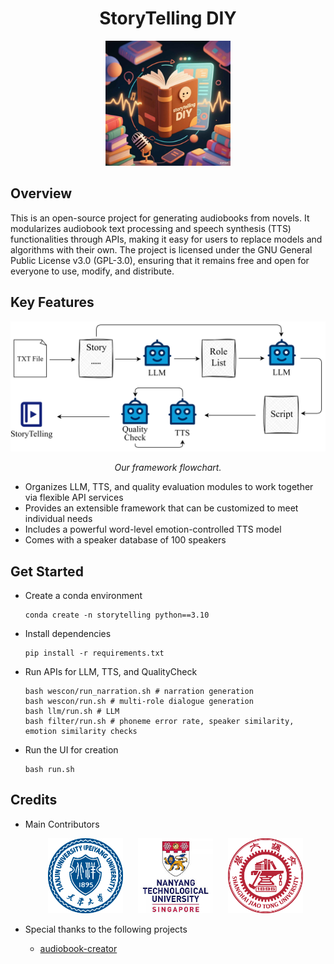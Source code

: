 <div align="center">
    <h1>
    StoryTelling DIY
    </h1>
    <img src="./pics/logo.png" alt="Contributor 1" width="200" />
</div>

## Overview
This is an open-source project for generating audiobooks from novels. It modularizes audiobook text processing and speech synthesis (TTS) functionalities through APIs, making it easy for users to replace models and algorithms with their own. The project is licensed under the GNU General Public License v3.0 (GPL-3.0), ensuring that it remains free and open for everyone to use, modify, and distribute.

## Key Features

<p align="center">
  <img src="./pics/pipeline.png" alt="Framework flowchart" width="700" />
</p>
<p align="center"><em>Our framework flowchart.</em></p>


* Organizes LLM, TTS, and quality evaluation modules to work together via flexible API services
* Provides an extensible framework that can be customized to meet individual needs
* Includes a powerful word-level emotion-controlled TTS model
* Comes with a speaker database of 100 speakers

## Get Started

* Create a conda environment
    ```shell
    conda create -n storytelling python==3.10
    ```

* Install dependencies
    
    ```shell
    pip install -r requirements.txt
    ```

* Run APIs for LLM, TTS, and QualityCheck
    ```shell
    bash wescon/run_narration.sh # narration generation
    bash wescon/run.sh # multi-role dialogue generation
    bash llm/run.sh # LLM
    bash filter/run.sh # phoneme error rate, speaker similarity, emotion similarity checks
    ```

* Run the UI for creation
    ```shell
    bash run.sh
    ```
## Credits 

* Main Contributors
    <p align="center"> <img src="./pics/tju.png" alt="Contributor 1" width="120" /> &nbsp;&nbsp;&nbsp;&nbsp; <img src="./pics/NTU.png" alt="Contributor 2" width="120" /> &nbsp;&nbsp;&nbsp;&nbsp; <img src="./pics/sjtu.png" alt="Contributor 3" width="120" /> </p>

* Special thanks to the following projects

    * [audiobook-creator](https://github.com/prakharsr/audiobook-creator)
